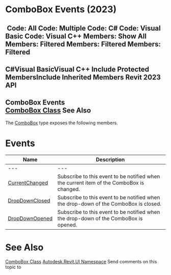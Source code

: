 # ComboBox Events (2023)

﻿
 Code: All Code: Multiple Code: C# Code: Visual Basic Code: Visual C++  Members: Show All Members: Filtered Members: Filtered Members: Filtered   
---  
C#Visual BasicVisual C++
Include Protected MembersInclude Inherited Members
Revit 2023 API  
---  
ComboBox Events  
[ComboBox Class](a5667995-e628-13df-c157-39c95b2435d6.md "ComboBox Class") See Also  
---  
The [ComboBox](a5667995-e628-13df-c157-39c95b2435d6.md "ComboBox Class") type exposes the following members.
# Events
| Name | Description |
| --- | --- |
| --- | --- | --- |
| [CurrentChanged](9b786d54-6599-3bd9-f240-b27df8b03d1f.md "CurrentChanged Event") | Subscribe to this event to be notified when the current item of the ComboBox is changed. |
| [DropDownClosed](a20fbfd0-d7ab-eefb-a3d1-38f22882f1ec.md "DropDownClosed Event") | Subscribe to this event to be notified when the drop-down of the ComboBox is closed. |
| [DropDownOpened](7c1f5209-2198-fc8d-4ce5-2f1fc1d8e5c5.md "DropDownOpened Event") | Subscribe to this event to be notified when the drop-down of the ComboBox is opened. |

# See Also
[ComboBox Class](a5667995-e628-13df-c157-39c95b2435d6.md "ComboBox Class")
[Autodesk.Revit.UI Namespace](e86fd90a-8957-02a6-da7f-ced248966e3e.md "Autodesk.Revit.UI Namespace")
Send comments on this topic to 
